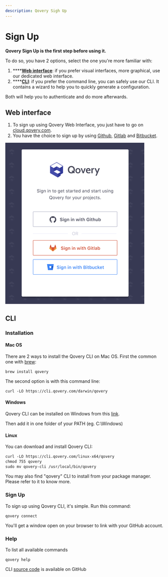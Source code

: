 ```yaml
---
description: Qovery Sigh Up
---
```


# Sign Up

**Qovery Sign Up is the first step before using it.**

To do so, you have 2 options, select the one you're more familiar with:

1. \*\*\*\*[**Web interface**](sign-up.md#web-interface): if you prefer visual interfaces, more graphical, use our dedicated web interface.
2. \*\*\*\*[**CLI**](sign-up.md#cli): if you prefer the command line, you can safely use our CLI. It contains a wizard to help you to quickly generate a configuration.

Both will help you to authenticate and do more afterwards.

## Web interface

1. To sign up using Qovery Web Interface, you just have to go on [cloud.qovery.com](https://cloud.qovery.com).
2. You have the choice to sign up by using [Github](https://github.com/), [Gitlab](https://www.gitlab.com/) and [Bitbucket](https://bitbucket.org/).

![](../.gitbook/assets/q-register.png)

## CLI

### Installation

#### Mac OS

There are 2 ways to install the Qovery CLI on Mac OS. First the common one with [brew](https://brew.sh/):

```text
brew install qovery
```

The second option is with this command line:

```text
curl -LO https://cli.qovery.com/darwin/qovery
```

#### Windows

Qovery CLI can be installed on Windows from this [link](https://cli.qovery.com/windows/qovery).

Then add it in one folder of your PATH \(eg. C:\Windows\)

#### Linux

You can download and install Qovery CLI:

```text
curl -LO https://cli.qovery.com/linux-x64/qovery
chmod 755 qovery
sudo mv qovery-cli /usr/local/bin/qovery
```

You may also find "qovery" CLI to install from your package manager. Please refer to it to know more.

### Sign Up

To sign up using Qovery CLI, it's simple. Run this command:

```text
qovery connect
```

You'll get a window open on your browser to link with your GitHub account.

### Help

To list all available commands

```text
qovery help
```

CLI [source code](https://github.com/Qovery/qovery-cli) is available on GitHub

